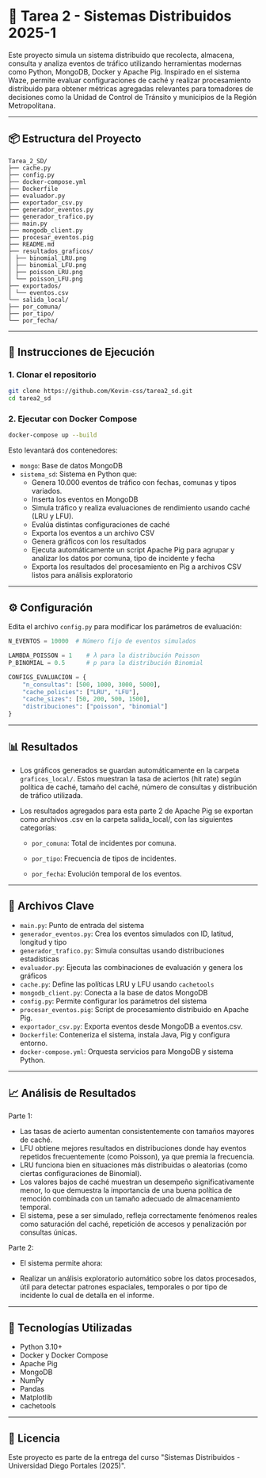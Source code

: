 
# 🧠 Tarea 2 - Sistemas Distribuidos 2025-1

Este proyecto simula un sistema distribuido que recolecta, almacena, consulta y analiza eventos de tráfico utilizando herramientas modernas como Python, MongoDB, Docker y Apache Pig. Inspirado en el sistema Waze, permite evaluar configuraciones de caché y realizar procesamiento distribuido para obtener métricas agregadas relevantes para tomadores de decisiones como la Unidad de Control de Tránsito y municipios de la Región Metropolitana.


---

## 📦 Estructura del Proyecto

```
Tarea_2_SD/
├── cache.py
├── config.py
├── docker-compose.yml
├── Dockerfile
├── evaluador.py
├── exportador_csv.py
├── generador_eventos.py
├── generador_trafico.py
├── main.py
├── mongodb_client.py
├── procesar_eventos.pig
├── README.md
├── resultados_graficos/
│ ├── binomial_LRU.png
│ ├── binomial_LFU.png
│ ├── poisson_LRU.png
│ └── poisson_LFU.png
├── exportados/
│ └── eventos.csv
└── salida_local/
├── por_comuna/
├── por_tipo/
└── por_fecha/

```

---

## 🚀 Instrucciones de Ejecución

### 1. Clonar el repositorio

```bash
git clone https://github.com/Kevin-css/tarea2_sd.git 
cd tarea2_sd
```

### 2. Ejecutar con Docker Compose

```bash
docker-compose up --build
```

Esto levantará dos contenedores:

- `mongo`: Base de datos MongoDB
- `sistema_sd`: Sistema en Python que:
  - Genera 10.000 eventos de tráfico con fechas, comunas y tipos variados.
  - Inserta los eventos en MongoDB
  - Simula tráfico y realiza evaluaciones de rendimiento usando caché (LRU y LFU).
  - Evalúa distintas configuraciones de caché
  - Exporta los eventos a un archivo CSV
  - Genera gráficos con los resultados
  - Ejecuta automáticamente un script Apache Pig para agrupar y analizar los datos por comuna, tipo de incidente y fecha
  - Exporta los resultados del procesamiento en Pig a archivos CSV listos para análisis exploratorio

---

## ⚙️ Configuración

Edita el archivo `config.py` para modificar los parámetros de evaluación:

```python
N_EVENTOS = 10000  # Número fijo de eventos simulados

LAMBDA_POISSON = 1    # λ para la distribución Poisson
P_BINOMIAL = 0.5      # p para la distribución Binomial

CONFIGS_EVALUACION = {
    "n_consultas": [500, 1000, 3000, 5000],
    "cache_policies": ["LRU", "LFU"],
    "cache_sizes": [50, 200, 500, 1500],
    "distribuciones": ["poisson", "binomial"]
}
```

---

## 📊 Resultados

- Los gráficos generados se guardan automáticamente en la carpeta `graficos_local/`. Estos muestran la tasa de aciertos (hit rate) según política de caché, tamaño del caché, número de consultas y distribución de tráfico utilizada.

- Los resultados agregados para esta parte 2 de Apache Pig se exportan como archivos .csv en la carpeta salida_local/, con las siguientes categorías:

  - `por_comuna`: Total de incidentes por comuna.

  - `por_tipo`: Frecuencia de tipos de incidentes.

  - `por_fecha`: Evolución temporal de los eventos.


---

## 📁 Archivos Clave

- `main.py`: Punto de entrada del sistema
- `generador_eventos.py`: Crea los eventos simulados con ID, latitud, longitud y tipo
- `generador_trafico.py`: Simula consultas usando distribuciones estadísticas
- `evaluador.py`: Ejecuta las combinaciones de evaluación y genera los gráficos
- `cache.py`: Define las políticas LRU y LFU usando `cachetools`
- `mongodb_client.py`: Conecta a la base de datos MongoDB
- `config.py`: Permite configurar los parámetros del sistema
- `procesar_eventos.pig`: Script de procesamiento distribuido en Apache Pig.
- `exportador_csv.py`: Exporta eventos desde MongoDB a eventos.csv.
- `Dockerfile`: Conteneriza el sistema, instala Java, Pig y configura entorno.
- `docker-compose.yml`: Orquesta servicios para MongoDB y sistema Python.

---

## 📈 Análisis de Resultados

Parte 1:

- Las tasas de acierto aumentan consistentemente con tamaños mayores de caché.
- LFU obtiene mejores resultados en distribuciones donde hay eventos repetidos frecuentemente (como Poisson), ya que premia la frecuencia.
- LRU funciona bien en situaciones más distribuidas o aleatorias (como ciertas configuraciones de Binomial).
- Los valores bajos de caché muestran un desempeño significativamente menor, lo que demuestra la importancia de una buena política de remoción combinada con un tamaño adecuado de almacenamiento temporal.
- El sistema, pese a ser simulado, refleja correctamente fenómenos reales como saturación del caché, repetición de accesos y penalización por consultas únicas.

Parte 2:

- El sistema permite ahora:

- Realizar un análisis exploratorio automático sobre los datos procesados, útil para detectar patrones espaciales, temporales o por tipo de incidente lo cual de detalla en el informe.


---

## 🧪 Tecnologías Utilizadas

- Python 3.10+
- Docker y Docker Compose
- Apache Pig
- MongoDB
- NumPy
- Pandas
- Matplotlib
- cachetools

---

## 📜 Licencia

Este proyecto es parte de la entrega del curso "Sistemas Distribuidos - Universidad Diego Portales (2025)". 
